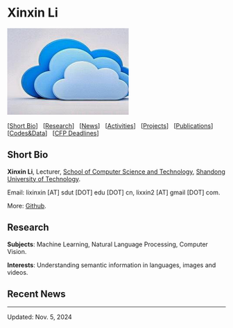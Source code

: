 # Xinxin Li

![photo](images/1.jpg)

[[Short Bio](#short-bio)] &nbsp; [[Research](#research)] &nbsp; [[News](news.html)] &nbsp; [[Activities](activities.html)] &nbsp; [[Projects](projects.html)] &nbsp; [[Publications](publications.html)] &nbsp; [[Codes&Data](codesdata.html)] &nbsp; [[CFP Deadlines](deadlines.html)]

## Short Bio

**Xinxin Li**, Lecturer, [School of Computer Science and Technology](https://jsjxy.sdut.edu.cn/), [Shandong University of Technology](https://www.sdut.edu.cn).

Email: lixinxin [AT] sdut [DOT] edu [DOT] cn, lixxin2 [AT] gmail [DOT] com.

More: [Github](https://github.com/lixxin2).

## Research

**Subjects**: Machine Learning, Natural Language Processing, Computer Vision.

**Interests**: Understanding semantic information in languages, images and videos.

## Recent News

---

Updated: Nov. 5, 2024
